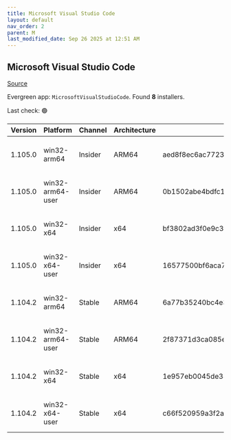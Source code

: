 ```yaml
---
title: Microsoft Visual Studio Code
layout: default
nav_order: 2
parent: M
last_modified_date: Sep 26 2025 at 12:51 AM
---
```


## Microsoft Visual Studio Code

[Source](https://code.visualstudio.com)

Evergreen app: `MicrosoftVisualStudioCode`. Found **8** installers.

Last check: 🟢

| Version | Platform         | Channel | Architecture | Sha256                                                           | URI                                                                                                                                                                                                                                                                                                              |
| ------- | ---------------- | ------- | ------------ | ---------------------------------------------------------------- | ---------------------------------------------------------------------------------------------------------------------------------------------------------------------------------------------------------------------------------------------------------------------------------------------------------------- |
| 1.105.0 | win32-arm64      | Insider | ARM64        | aed8f8ec6ac77239c6e0a5083c8e958a6489a1cd315dc63418af0021172b45cd | [https://vscode.download.prss.microsoft.com/dbazure/download/insider/afe5914687af530d501e7fa9000253ebf76ce9ed/VSCodeSetup-arm64-1.105.0-insider.exe](https://vscode.download.prss.microsoft.com/dbazure/download/insider/afe5914687af530d501e7fa9000253ebf76ce9ed/VSCodeSetup-arm64-1.105.0-insider.exe)         |
| 1.105.0 | win32-arm64-user | Insider | ARM64        | 0b1502abe4bdfc16d1da99301af273a6eabdd916a34d1bafec7f898ba206ae6a | [https://vscode.download.prss.microsoft.com/dbazure/download/insider/afe5914687af530d501e7fa9000253ebf76ce9ed/VSCodeUserSetup-arm64-1.105.0-insider.exe](https://vscode.download.prss.microsoft.com/dbazure/download/insider/afe5914687af530d501e7fa9000253ebf76ce9ed/VSCodeUserSetup-arm64-1.105.0-insider.exe) |
| 1.105.0 | win32-x64        | Insider | x64          | bf3802ad3f0e9c3f56389377c4c5038fa6bf2fb20b25498374edd6063ab0b336 | [https://vscode.download.prss.microsoft.com/dbazure/download/insider/afe5914687af530d501e7fa9000253ebf76ce9ed/VSCodeSetup-x64-1.105.0-insider.exe](https://vscode.download.prss.microsoft.com/dbazure/download/insider/afe5914687af530d501e7fa9000253ebf76ce9ed/VSCodeSetup-x64-1.105.0-insider.exe)             |
| 1.105.0 | win32-x64-user   | Insider | x64          | 16577500bf6aca720bb29d6eafb21373700e3de3ca7f71ebd4309559b95db435 | [https://vscode.download.prss.microsoft.com/dbazure/download/insider/afe5914687af530d501e7fa9000253ebf76ce9ed/VSCodeUserSetup-x64-1.105.0-insider.exe](https://vscode.download.prss.microsoft.com/dbazure/download/insider/afe5914687af530d501e7fa9000253ebf76ce9ed/VSCodeUserSetup-x64-1.105.0-insider.exe)     |
| 1.104.2 | win32-arm64      | Stable  | ARM64        | 6a77b35240bc4e32413cf2110e4b67a1d96243e91546b801cb27d0b4ad9b5725 | [https://vscode.download.prss.microsoft.com/dbazure/download/stable/e3a5acfb517a443235981655413d566533107e92/VSCodeSetup-arm64-1.104.2.exe](https://vscode.download.prss.microsoft.com/dbazure/download/stable/e3a5acfb517a443235981655413d566533107e92/VSCodeSetup-arm64-1.104.2.exe)                           |
| 1.104.2 | win32-arm64-user | Stable  | ARM64        | 2f87371d3ca085e407d0e89aa8667f88e04004558e252b8249512297d68ac17c | [https://vscode.download.prss.microsoft.com/dbazure/download/stable/e3a5acfb517a443235981655413d566533107e92/VSCodeUserSetup-arm64-1.104.2.exe](https://vscode.download.prss.microsoft.com/dbazure/download/stable/e3a5acfb517a443235981655413d566533107e92/VSCodeUserSetup-arm64-1.104.2.exe)                   |
| 1.104.2 | win32-x64        | Stable  | x64          | 1e957eb0045de38c855bb7d1c83a47bcf095c4c66f8c2662e7d9f05bca2b73ca | [https://vscode.download.prss.microsoft.com/dbazure/download/stable/e3a5acfb517a443235981655413d566533107e92/VSCodeSetup-x64-1.104.2.exe](https://vscode.download.prss.microsoft.com/dbazure/download/stable/e3a5acfb517a443235981655413d566533107e92/VSCodeSetup-x64-1.104.2.exe)                               |
| 1.104.2 | win32-x64-user   | Stable  | x64          | c66f520959a3f2a56104af3eb94f7aa27172e04d2098649f6c0b69f026c888b9 | [https://vscode.download.prss.microsoft.com/dbazure/download/stable/e3a5acfb517a443235981655413d566533107e92/VSCodeUserSetup-x64-1.104.2.exe](https://vscode.download.prss.microsoft.com/dbazure/download/stable/e3a5acfb517a443235981655413d566533107e92/VSCodeUserSetup-x64-1.104.2.exe)                       |
